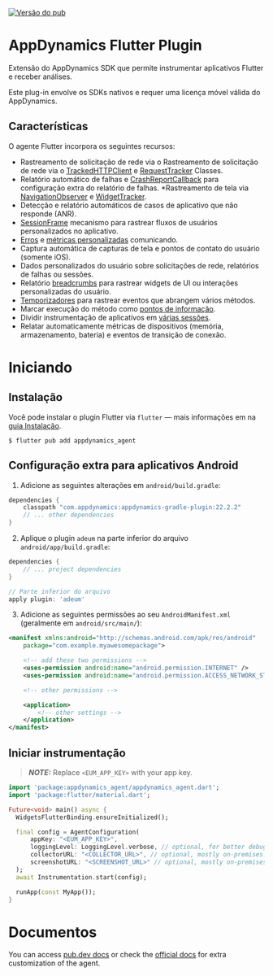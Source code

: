 [![Versão do pub](https://img.shields.io/pub/v/appdynamics_agent)](https://pub.dev/packages/appdynamics_agent)

# AppDynamics Flutter Plugin

Extensão do AppDynamics SDK que permite instrumentar aplicativos Flutter e receber análises.

Este plug-in envolve os SDKs nativos e requer uma licença móvel válida do AppDynamics.

## Características

O agente Flutter incorpora os seguintes recursos:

* Rastreamento de solicitação de rede via
  o Rastreamento de solicitação de rede via
   o [TrackedHTTPClient](https://pub.dev/documentation/appdynamics_agent/latest/appdynamics_agent/TrackedHttpClient-class.html)
   e [RequestTracker](https://pub.dev/documentation/appdynamics_agent/latest/appdynamics_agent/RequestTracker-class.html)
   Classes.
* Relatório automático de falhas
   e [CrashReportCallback](https://pub.dev/documentation/appdynamics_agent/latest/appdynamics_agent/CrashReportCallback.html)
   para configuração extra do relatório de falhas.
*Rastreamento de tela
   via [NavigationObserver](https://pub.dev/documentation/appdynamics_agent/latest/appdynamics_agent/NavigationObserver-class.html)
   e [WidgetTracker](https://pub.dev/documentation/appdynamics_agent/latest/appdynamics_agent/WidgetTracker-class.html).
* Detecção e relatório automáticos de casos de aplicativo que não responde (ANR).
* [SessionFrame](https://pub.dev/documentation/appdynamics_agent/latest/appdynamics_agent/SessionFrame-class.html)
 mecanismo para rastrear fluxos de usuários personalizados no aplicativo.
* [Erros](https://pub.dev/documentation/appdynamics_agent/latest/appdynamics_agent/Instrumentation/errorHandler.html)
   e [métricas personalizadas](https://pub.dev/documentation/appdynamics_agent/latest/appdynamics_agent/Instrumentation/reportMetric.html)
   comunicando.
* Captura automática de capturas de tela e pontos de contato do usuário (somente iOS).
* Dados personalizados do usuário sobre solicitações de rede, relatórios de falhas ou sessões.
* Relatório [breadcrumbs](https://pub.dev/documentation/appdynamics_agent/latest/appdynamics_agent/Instrumentation/leaveBreadcrumb.html)
para rastrear widgets de UI ou interações personalizadas do usuário.
* [Temporizadores](https://pub.dev/documentation/appdynamics_agent/latest/appdynamics_agent/Instrumentation/startTimer.html)
   para rastrear eventos que abrangem vários métodos.
* Marcar execução do método
   como [pontos de informação](https://pub.dev/documentation/appdynamics_agent/latest/appdynamics_agent/Instrumentation/trackCall.html).
* Dividir instrumentação de aplicativos
   em [várias sessões](https://pub.dev/documentation/appdynamics_agent/latest/appdynamics_agent/Instrumentation/startNextSession.html).
* Relatar automaticamente métricas de dispositivos (memória, armazenamento, bateria) e eventos de transição de conexão.

# Iniciando

## Instalação

Você pode instalar o plugin Flutter via `flutter` — mais informações em
na [guia Instalação](https://pub.dev/packages/appdynamics_agent/install).

```
$ flutter pub add appdynamics_agent
```

## Configuração extra para aplicativos Android

1. Adicione as seguintes alterações em `android/build.gradle`:

```groovy
dependencies {
    classpath "com.appdynamics:appdynamics-gradle-plugin:22.2.2"
    // ... other dependencies
}
```

2. Aplique o plugin `adeum` na parte inferior do arquivo `android/app/build.gradle`:

```groovy
dependencies {
    // ... project dependencies
}

// Parte inferior do arquivo
apply plugin: 'adeum'
```

3. Adicione as seguintes permissões ao seu `AndroidManifest.xml` (geralmente em `android/src/main/`):

```xml
<manifest xmlns:android="http://schemas.android.com/apk/res/android"
    package="com.example.myawesomepackage">

    <!-- add these two permissions -->
    <uses-permission android:name="android.permission.INTERNET" />
    <uses-permission android:name="android.permission.ACCESS_NETWORK_STATE" />

    <!-- other permissions -->

    <application>
        <!-- other settings -->
    </application>
</manifest>
```

## Iniciar instrumentação

> **_NOTE:_** Replace `<EUM_APP_KEY>` with your app key.

```dart
import 'package:appdynamics_agent/appdynamics_agent.dart';
import 'package:flutter/material.dart';

Future<void> main() async {
  WidgetsFlutterBinding.ensureInitialized();

  final config = AgentConfiguration(
      appKey: "<EUM_APP_KEY>",
      loggingLevel: LoggingLevel.verbose, // optional, for better debugging.
      collectorURL: "<COLLECTOR_URL>", // optional, mostly on-premises. 
      screenshotURL: "<SCREENSHOT_URL>" // optional, mostly on-premises.
  );
  await Instrumentation.start(config);

  runApp(const MyApp());
}
 ```

# Documentos

You can access [pub.dev docs](https://pub.dev/documentation/appdynamics_agent/latest/) or check
the [official docs](https://docs.appdynamics.com/22.3/en/end-user-monitoring/mobile-real-user-monitoring/instrument-flutter-applications/customize-the-flutter-instrumentation)
for extra customization of the agent.
